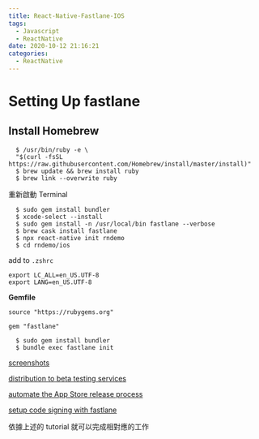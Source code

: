 ```yaml
---
title: React-Native-Fastlane-IOS
tags:
  - Javascript
  - ReactNative
date: 2020-10-12 21:16:21
categories:
  - ReactNative
---
```


# Setting Up fastlane

## Install Homebrew

```
  $ /usr/bin/ruby -e \
  "$(curl -fsSL https://raw.githubusercontent.com/Homebrew/install/master/install)"
  $ brew update && brew install ruby
  $ brew link --overwrite ruby
```

重新啟動 Terminal

```
  $ sudo gem install bundler
  $ xcode-select --install
  $ sudo gem install -n /usr/local/bin fastlane --verbose
  $ brew cask install fastlane
  $ npx react-native init rndemo
  $ cd rndemo/ios
```

add to `.zshrc`

```
export LC_ALL=en_US.UTF-8
export LANG=en_US.UTF-8
```

**Gemfile**

```gemfile
source "https://rubygems.org"

gem "fastlane"
```

```
  $ sudo gem install bundler
  $ bundle exec fastlane init
```

[screenshots](https://docs.fastlane.tools/getting-started/ios/screenshots/)

[distribution to beta testing services](https://docs.fastlane.tools/getting-started/ios/beta-deployment/)

[automate the App Store release process](https://docs.fastlane.tools/getting-started/ios/appstore-deployment/)

[setup code signing with fastlane](https://docs.fastlane.tools/codesigning/getting-started/)

依據上述的 tutorial 就可以完成相對應的工作